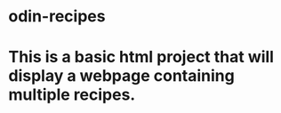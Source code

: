 # odin-recipes
# This is a basic html project that will display a webpage containing multiple recipes.